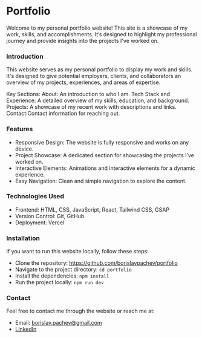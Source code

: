 # Portfolio

Welcome to my personal portfolio website! This site is a showcase of my work, skills, and accomplishments. It’s designed to highlight my professional journey and provide insights into the projects I've worked on.

### Introduction

This website serves as my personal portfolio to display my work and skills. It's designed to give potential employers, clients, and collaborators an overview of my projects, experiences, and areas of expertise.

Key Sections:
About: An introduction to who I am.
Tech Stack and Experience: A detailed overview of my skills, education, and background.
Projects: A showcase of my recent work with descriptions and links.
Contact:Contact information for reaching out.

### Features

- Responsive Design: The website is fully responsive and works on any device.
- Project Showcase: A dedicated section for showcasing the projects I’ve worked on.
- Interactive Elements: Animations and interactive elements for a dynamic experience.
- Easy Navigation: Clean and simple navigation to explore the content.

### Technologies Used

- Frontend: HTML, CSS, JavaScript, React, Tailwind CSS, GSAP
- Version Control: Git, GitHub
- Deployment: Vercel

### Installation

If you want to run this website locally, follow these steps:

- Clone the repository:
  https://github.com/borislavpachev/portfolio
- Navigate to the project directory:
  `cd portfolio`
- Install the dependencies:
  `npm install`
- Run the project locally:
  `npm run dev`

### Contact
Feel free to contact me through the website or reach me at:

- Email: borislav.pachev@gmail.com
- [ LinkedIn ](https://www.linkedin.com/in/borislav-pachev)